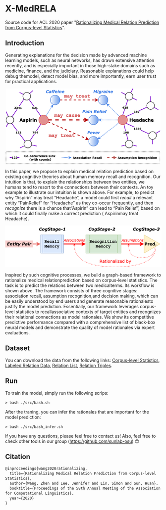 # X-MedRELA
Source code for ACL 2020 paper "[Rationalizing Medical Relation Prediction from Corpus-level Statistics](https://zhenwang9102.github.io/pdf/ACL2020_ZW_X_MedRELA.pdf)".

## Introduction

Generating explanations for the decision made by advanced machine learning models, such as neural networks, has drawn extensive attention recently, and is especially important in those high-stake domains such as medicine, finance, and the judiciary. Reasonable explanations could help debug themodel, detect model bias, and more importantly, earn user trust for practical applications.

<p align="center">
<img src="toy_example.png" alt="a toy example" width="500" title="A Toy Example"/>
</p>

In this paper, we propose to explain medical relation prediction based on existing cognitive theories about human memory recall and recognition. Our intuition is that, to explain the relationships between two entities, we humans tend to resort to the connections between their contexts. An toy example to illustrate our intuition is shown above. For example, to predict why “Aspirin” may treat “Headache”, a model could first *recall* a relevant entity “PainRelief” for “Headache” as they co-occur frequently, and then *recognize* there is a chance that“Aspirin” can lead to “Pain Relief”, based on which it could finally make a correct prediction ( Aspirinmay treat Headache).

<p align="center">
<img src="framwork_workflow.png" alt="workflow" width="550" title="Framework Workflow"/>
</p>

Inspired by such cognitive processes, we build a graph-based framework to rationalize medical relationprediction based on corpus-level statistics. The task is to predict the relations between two medicalterms. Its workflow is shown above. The framework consists of three cognitive stages: association recall, assumption recognition,and decision making, which can be easily understood by end users and generate reasonable rationalesto justify the model prediction. Essentially, our framework leverages corpus-level statistics to recallassociative contexts of target entities and recognizes their relational connections as model rationales. We show its competitive predictive performance compared with a comprehensive list of black-box neural models and demonstrate the quality of model rationales via expert evaluations.


## Dataset
You can download the data from the following links: [Corpus-level Statistics](https://drive.google.com/file/d/1nwVPdxP1p7NkrD6N3isSGTL2iJtv9r8u/view?usp=sharing), [Labeled Relation Data](https://drive.google.com/file/d/1iqT8oswl3E9-c8Iirv7UAKD5GgQIhlT8/view?usp=sharing), [Relation List](https://drive.google.com/file/d/10ijyAY0OXCCVEXP4n5clRpMpKMc6eMCb/view?usp=sharing), [Relation Triples](https://drive.google.com/file/d/1TXVcAzzH7fq1kAH7B3PWfeWwgRhh_c_b/view?usp=sharing).

## Run
To train the model, simply run the following scrips:
```
> bash ./src/bash.sh
```

After the traning, you can infer the rationales that are important for the model prediction:
```
> bash ./src/bash_infer.sh
```

If you have any questions, please feel free to contact us! Also, feel free to check other tools in our group (https://github.com/sunlab-osu) 😊


## Citation
```
@inproceedings{wang2020rationalizing,
  title={Rationalizing Medical Relation Prediction from Corpus-level Statistics},
  author={Wang, Zhen and Lee, Jennifer and Lin, Simon and Sun, Huan},
  booktitle={Proceedings of the 58th Annual Meeting of the Association for Computational Linguistics},
  year={2020}
}
```
